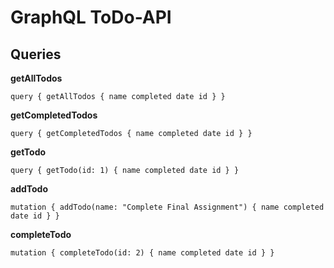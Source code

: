 # GraphQL ToDo-API

## Queries

**getAllTodos**

`query {
    getAllTodos {
        name
        completed
        date
        id
    }
    }`

**getCompletedTodos**

`query {
    getCompletedTodos {
        name
        completed
        date
        id
    }
    }`

**getTodo**

`query {
    getTodo(id: 1) {
        name
        completed
        date
        id
    }
    }`

**addTodo**

`mutation {
  addTodo(name: "Complete Final Assignment") {
    name
    completed
    date
    id
  }
}`

**completeTodo**

`mutation {
  completeTodo(id: 2) {
    name
    completed
    date
    id
  }
}`
